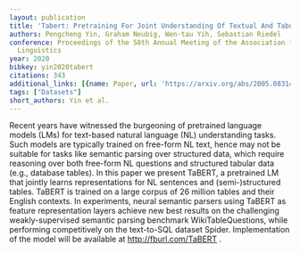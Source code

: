 ```yaml
---
layout: publication
title: 'Tabert: Pretraining For Joint Understanding Of Textual And Tabular Data'
authors: Pengcheng Yin, Graham Neubig, Wen-tau Yih, Sebastian Riedel
conference: Proceedings of the 58th Annual Meeting of the Association for Computational
  Linguistics
year: 2020
bibkey: yin2020tabert
citations: 343
additional_links: [{name: Paper, url: 'https://arxiv.org/abs/2005.08314'}]
tags: ["Datasets"]
short_authors: Yin et al.
---
```

Recent years have witnessed the burgeoning of pretrained language models
(LMs) for text-based natural language (NL) understanding tasks. Such models are
typically trained on free-form NL text, hence may not be suitable for tasks
like semantic parsing over structured data, which require reasoning over both
free-form NL questions and structured tabular data (e.g., database tables). In
this paper we present TaBERT, a pretrained LM that jointly learns
representations for NL sentences and (semi-)structured tables. TaBERT is
trained on a large corpus of 26 million tables and their English contexts. In
experiments, neural semantic parsers using TaBERT as feature representation
layers achieve new best results on the challenging weakly-supervised semantic
parsing benchmark WikiTableQuestions, while performing competitively on the
text-to-SQL dataset Spider. Implementation of the model will be available at
http://fburl.com/TaBERT .